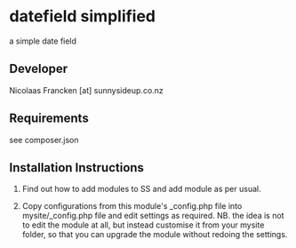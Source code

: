 datefield simplified
================================================================================

a simple date field


Developer
-----------------------------------------------
Nicolaas Francken [at] sunnysideup.co.nz


Requirements
-----------------------------------------------
see composer.json


Installation Instructions
-----------------------------------------------
1. Find out how to add modules to SS and add module as per usual.

2. Copy configurations from this module's _config.php file
into mysite/_config.php file and edit settings as required.
NB. the idea is not to edit the module at all, but instead customise
it from your mysite folder, so that you can upgrade the module without redoing the settings.
